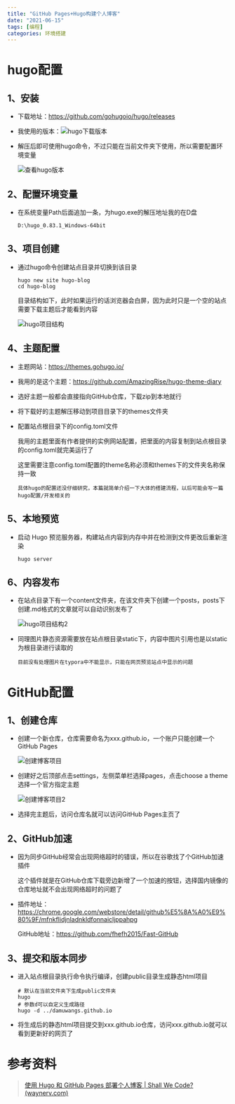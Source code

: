 ```yaml
---
title: "GitHub Pages+Hugo构建个人博客"
date: "2021-06-15"
tags: [编程]
categories: 环境搭建
---
```


# hugo配置

## 1、安装

- 下载地址：<https://github.com/gohugoio/hugo/releases>


- 我使用的版本：![hugo下载版本](/img/GitHubPages+Hugo构建个人博客/hugo下载版本.png)

- 解压后即可使用hugo命令，不过只能在当前文件夹下使用，所以需要配置环境变量

  ![查看hugo版本](/img/GitHubPages+Hugo构建个人博客/查看hugo版本.png)

## 2、配置环境变量

- 在系统变量Path后面追加一条，为hugo.exe的解压地址我的在D盘

  ```
  D:\hugo_0.83.1_Windows-64bit
  ```

## 3、项目创建

- 通过hugo命令创建站点目录并切换到该目录

  ```
  hugo new site hugo-blog
  cd hugo-blog
  ```

  目录结构如下，此时如果运行的话浏览器会白屏，因为此时只是一个空的站点需要下载主题后才能看到内容

  ![hugo项目结构](/img/GitHubPages+Hugo构建个人博客/hugo项目结构.png)

## 4、主题配置

- 主题网站：<https://themes.gohugo.io/>

- 我用的是这个主题：<https://github.com/AmazingRise/hugo-theme-diary>

- 选好主题一般都会直接指向GitHub仓库，下载zip到本地就行

- 将下载好的主题解压移动到项目目录下的themes文件夹

- 配置站点根目录下的config.toml文件

  我用的主题里面有作者提供的实例网站配置，把里面的内容复制到站点根目录的config.toml就完美运行了

  这里需要注意config.toml配置的theme名称必须和themes下的文件夹名称保持一致

  `具体hugo的配置还没仔细研究，本篇就简单介绍一下大体的搭建流程，以后可能会写一篇hugo配置/开发相关的`

## 5、本地预览

- 启动 Hugo 预览服务器，构建站点内容到内存中并在检测到文件更改后重新渲染

  ```
  hugo server
  ```

## 6、内容发布

- 在站点目录下有一个content文件夹，在该文件夹下创建一个posts，posts下创建.md格式的文章就可以自动识别发布了

  ![hugo项目结构2](/img/GitHubPages+Hugo构建个人博客/hugo项目结构2.png)

- 同理图片静态资源需要放在站点根目录static下，内容中图片引用也是以static为根目录进行读取的

  `目前没有处理图片在typora中不能显示，只能在网页预览站点中显示的问题`

# GitHub配置

## 1、创建仓库

- 创建一个新仓库，仓库需要命名为xxx.github.io，一个账户只能创建一个GitHub Pages

  ![创建博客项目](/img/GitHubPages+Hugo构建个人博客/创建博客项目.png)

- 创建好之后顶部点击settings，左侧菜单栏选择pages，点击choose a theme选择一个官方指定主题

  ![创建博客项目2](/img/GitHubPages+Hugo构建个人博客/创建博客项目2.png)

- 选择完主题后，访问仓库名就可以访问GitHub Pages主页了

## 2、GitHub加速

- 因为同步GitHub经常会出现网络超时的错误，所以在谷歌找了个GitHub加速插件

  这个插件就是在GitHub仓库下载旁边新增了一个加速的按钮，选择国内镜像的仓库地址就不会出现网络超时的问题了

- 插件地址：<https://chrome.google.com/webstore/detail/github%E5%8A%A0%E9%80%9F/mfnkflidjnladnkldfonnaicljppahpg>

  GitHub地址：<https://github.com/fhefh2015/Fast-GitHub>

## 3、提交和版本同步

- 进入站点根目录执行命令执行编译，创建public目录生成静态html项目

  ```
  # 默认在当前文件夹下生成public文件夹
  hugo
  # 参数d可以自定义生成路径
  hugo -d ../damuwangs.github.io
  ```

- 将生成后的静态html项目提交到xxx.github.io仓库，访问xxx.github.io就可以看到更新好的网页了

# 参考资料

> [使用 Hugo 和 GitHub Pages 部署个人博客 | Shall We Code? (waynerv.com)](https://www.waynerv.com/posts/setup-blog-with-hugo-and-github-pages/)



